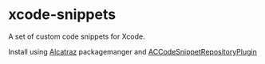 # xcode-snippets
A set of custom code snippets for Xcode.

Install using [Alcatraz](http://alcatraz.io/) packagemanger and [ACCodeSnippetRepositoryPlugin](https://github.com/acoomans/ACCodeSnippetRepositoryPlugin)  

